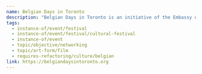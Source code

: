 ```yaml
---
name: Belgian Days in Toronto
description: "Belgian Days in Toronto is an initiative of the Embassy of Belgium in Canada and its partners to promote friendship, cooperation and partnership between Belgium and Canada. Held annually over 3 days, the event features activities including film screenings, networking events, and cultural celebrations that bring Belgium closer to Canada."
tags:
  - instance-of/event/festival
  - instance-of/event/festival/cultural-festival
  - instance-of/event
  - topic/objective/networking
  - topic/art-form/film
  - requires-refactoring/culture/belgian
link: https://belgiandaysintoronto.org
---
```

